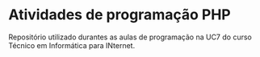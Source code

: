 # Atividades de programação PHP

Repositório utilizado durantes as aulas de programação na UC7 do curso Técnico em Informática para INternet.

